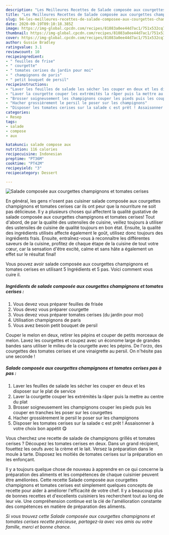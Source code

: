 ```yaml
---
description: "Les Meilleures Recettes de Salade composée aux courgettes champignons et tomates cerises"
title: "Les Meilleures Recettes de Salade composée aux courgettes champignons et tomates cerises"
slug: 94-les-meilleures-recettes-de-salade-composee-aux-courgettes-champignons-et-tomates-cerises
date: 2020-09-19T09:10:18.385Z
image: https://img-global.cpcdn.com/recipes/81083a0ee44d7ac1/751x532cq70/salade-composee-aux-courgettes-champignons-et-tomates-cerises-photo-principale-de-la-recette.jpg
thumbnail: https://img-global.cpcdn.com/recipes/81083a0ee44d7ac1/751x532cq70/salade-composee-aux-courgettes-champignons-et-tomates-cerises-photo-principale-de-la-recette.jpg
cover: https://img-global.cpcdn.com/recipes/81083a0ee44d7ac1/751x532cq70/salade-composee-aux-courgettes-champignons-et-tomates-cerises-photo-principale-de-la-recette.jpg
author: Gussie Bradley
ratingvalue: 3.1
reviewcount: 10
recipeingredient:
- " feuilles de frise"
- " courgette"
- " tomates cerises du jardin pour moi"
- " champignons de paris"
- " petit bouquet de persil"
recipeinstructions:
- "Laver les feuilles de salade les sécher les couper en deux et les disposer sur le plat de service"
- "Laver la courgette couper les extrémités la râper puis la mettre au centre du plat"
- "Brosser soigneusement les champignons couper les pieds puis les couper en tranches les poser sur les courgettes"
- "Hacher grossièrement le persil le poser sur les champignons"
- "Disposer les tomates cerises sur la salade c est prêt ! Assaisonner à votre choix bon appétit 😋"
categories:
- Resep
tags:
- salade
- compose
- aux

katakunci: salade compose aux 
nutrition: 116 calories
recipecuisine: Indonesian
preptime: "PT36M"
cooktime: "PT42M"
recipeyield: "3"
recipecategory: Dessert

---
```



![Salade composée aux courgettes champignons et tomates cerises](https://img-global.cpcdn.com/recipes/81083a0ee44d7ac1/751x532cq70/salade-composee-aux-courgettes-champignons-et-tomates-cerises-photo-principale-de-la-recette.jpg)

En général, les gens n'osent pas cuisiner salade composée aux courgettes champignons et tomates cerises car ils ont peur que la nourriture ne soit pas délicieuse. Il y a plusieurs choses qui affectent la qualité gustative de salade composée aux courgettes champignons et tomates cerises! Tout d'abord, de par la qualité des ustensiles de cuisine, veillez toujours à utiliser des ustensiles de cuisine de qualité toujours en bon état. Ensuite, la qualité des ingrédients utilisés affecte également le goût, utilisez donc toujours des ingrédients frais. Ensuite, entraînez-vous à reconnaître les différentes saveurs de la cuisine, profitez de chaque étape de la cuisine de tout votre cœur, car la sensation d'être excité, calme et sans hâte a également un effet sur le résultat final!

<!--inarticleads1-->

Vous pouvez avoir salade composée aux courgettes champignons et tomates cerises en utilisant 5 Ingrédients et 5 pas. Voici comment vous cuire il.

##### Ingrédients de salade composée aux courgettes champignons et tomates cerises :

1. Vous devez vous préparer  feuilles de frisée
1. Vous devez vous préparer  courgette
1. Vous devez vous préparer  tomates cerises (du jardin pour moi)
1. Utilisation  champignons de paris
1. Vous avez besoin  petit bouquet de persil


Couper le melon en deux, retirer les pépins et couper de petits morceaux de melon. Lavez les courgettes et coupez avec un économe large de grandes bandes sans utiliser le milieu de la courgette avec les pépins. De l&#39;orzo, des courgettes des tomates cerises et une vinaigrette au persil. On n&#39;hésite pas une seconde ! 

<!--inarticleads2-->

##### Salade composée aux courgettes champignons et tomates cerises pas à pas :

1. Laver les feuilles de salade les sécher les couper en deux et les disposer sur le plat de service
1. Laver la courgette couper les extrémités la râper puis la mettre au centre du plat
1. Brosser soigneusement les champignons couper les pieds puis les couper en tranches les poser sur les courgettes
1. Hacher grossièrement le persil le poser sur les champignons
1. Disposer les tomates cerises sur la salade c est prêt ! Assaisonner à votre choix bon appétit 😋


Vous cherchez une recette de salade de champignons grillés et tomates cerises ? Découpez les tomates cerises en deux. Dans un grand récipient, fouettez les oeufs avec la crème et le lait. Versez la préparation dans le moule à tarte. Disposez les moitiés de tomates cerises sur la préparation en les enfonçant. 

<!--inarticleads1-->

<p>
Il y a toujours quelque chose de nouveau à apprendre en ce qui concerne la préparation des aliments et les compétences de chaque cuisinier peuvent être améliorées. Cette recette Salade composée aux courgettes champignons et tomates cerises est simplement quelques concepts de recette pour aider à améliorer l'efficacité de votre chef. Il y a beaucoup plus de bonnes recettes et d'excellents cuisiniers les recherchent tout au long de leur vie. Une compréhension continue est la clé de l'amélioration constante des compétences en matière de préparation des aliments.
</p>

<p>
<i>Si vous trouvez cette Salade composée aux courgettes champignons et tomates cerises recette précieuse, partagez-la avec vos amis ou votre famille, merci et bonne chance.</i>
</p>
